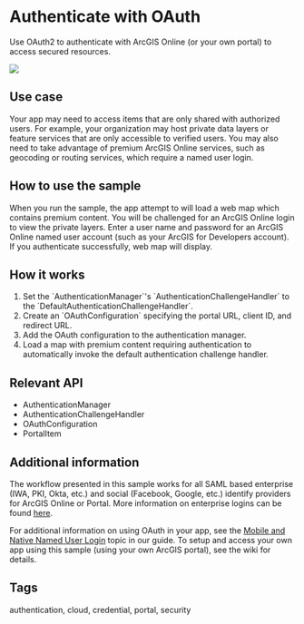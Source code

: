 <h1>Authenticate with OAuth</h1>

<p>Use OAuth2 to authenticate with ArcGIS Online (or your own portal) to access secured resources.</p>

<p><img src="OAuthSample.png"/></p>

<h2>Use case</h2>

<p>Your app may need to access items that are only shared with authorized users. For example, your organization may host private data layers or feature services that are only accessible to verified users. You may also need to take advantage of premium ArcGIS Online services, such as geocoding or routing services, which require a named user login.</p>

<h2>How to use the sample</h2>

<p>When you run the sample, the app attempt to will load a web map which contains premium content. You will be challenged for an ArcGIS Online login to view the private layers. Enter a user name and password for an ArcGIS Online named user account (such as your ArcGIS for Developers account). If you authenticate successfully, web map will display.</p>

<h2>How it works</h2>

<ol>
   <li> Set the `AuthenticationManager`'s `AuthenticationChallengeHandler` to the `DefaultAuthenticationChallengeHandler`.</li> 
    <li> Create an `OAuthConfiguration` specifying the portal URL, client ID, and redirect URL.</li> 
    <li> Add the OAuth configuration to the authentication manager.</li> 
    <li> Load a map with premium content requiring authentication to automatically invoke the default authentication challenge handler.</li> 
</ol>

<h2>Relevant API</h2>

<ul>
  <li>AuthenticationManager</li>
  <li>AuthenticationChallengeHandler</li>
  <li>OAuthConfiguration</li>
  <li>PortalItem</li>
</ul>

<h2>Additional information</h2>

<p>The workflow presented in this sample works for all SAML based enterprise (IWA, PKI, Okta, etc.) and social (Facebook, Google, etc.) identify providers for ArcGIS Online or Portal. More information on enterprise logins can be found <a href="https://doc.arcgis.com/en/arcgis-online/administer/enterprise-logins.htm">here</a>.</p>

<p>For additional information on using OAuth in your app, see the <a href="https://developers.arcgis.com/documentation/core-concepts/security-and-authentication/mobile-and-native-user-logins/">Mobile and Native Named User Login</a> topic in our guide. To setup and access your own app using this sample (using your own ArcGIS portal), see the wiki for details.</p>

<h2>Tags</h2>

<p>authentication, cloud, credential, portal, security</p>